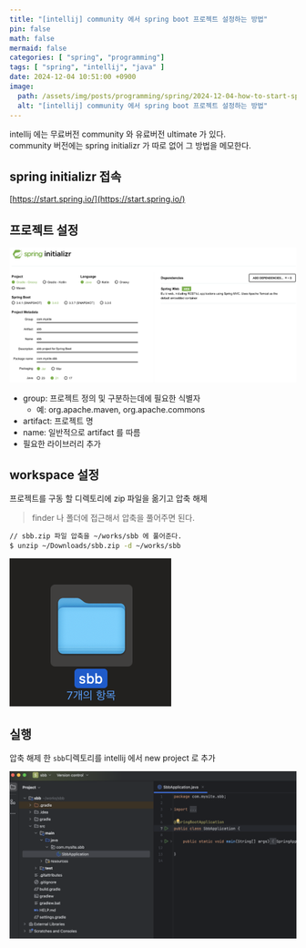 ```yaml
---
title: "[intellij] community 에서 spring boot 프로젝트 설정하는 방법"
pin: false
math: false
mermaid: false
categories: [ "spring", "programming"]
tags: [ "spring", "intellij", "java" ]
date: 2024-12-04 10:51:00 +0900
image:
  path: /assets/img/posts/programming/spring/2024-12-04-how-to-start-spring-boot-project-in-community-edition-of-intellij-idea/2024120403.png
  alt: "[intellij] community 에서 spring boot 프로젝트 설정하는 방법"
---
```


intellij 에는 무료버전 community 와 유료버전 ultimate 가 있다.  
community 버전에는 spring initializr 가 따로 없어 그 방법을 메모한다.

## spring initializr 접속
[https://start.spring.io/](https://start.spring.io/)

## 프로젝트 설정

![spring initializr 설정](/assets/img/posts/programming/spring/2024-12-04-how-to-start-spring-boot-project-in-community-edition-of-intellij-idea/2024120401.png)

* group: 프로젝트 정의 및 구분하는데에 필요한 식별자
  * 예: org.apache.maven, org.apache.commons
* artifact: 프로젝트 명
* name: 일반적으로 artifact 를 따름
* 필요한 라이브러리 추가

## workspace 설정

프로젝트를 구동 할 디렉토리에 zip 파일을 옮기고 압축 해제
> finder 나 폴더에 접근해서 압축을 풀어주면 된다.

```bash
// sbb.zip 파일 압축을 ~/works/sbb 에 풀어준다.
$ unzip ~/Downloads/sbb.zip -d ~/works/sbb
```
![spring initializr 설정](/assets/img/posts/programming/spring/2024-12-04-how-to-start-spring-boot-project-in-community-edition-of-intellij-idea/2024120402.png)

## 실행

압축 해제 한 `sbb`디렉토리를 intellij 에서 new project 로 추가

![spring initializr 설정](/assets/img/posts/programming/spring/2024-12-04-how-to-start-spring-boot-project-in-community-edition-of-intellij-idea/2024120403.png)
